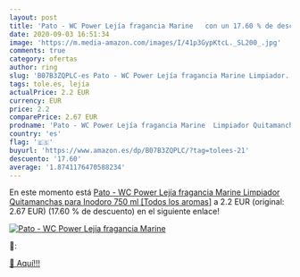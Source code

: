 ```yaml
---
layout: post
title: 'Pato - WC Power Lejía fragancia Marine   con un 17.60 % de descuento'
date: 2020-09-03 16:51:34
image: 'https://m.media-amazon.com/images/I/41p3GypKtcL._SL200_.jpg'
comments: true
category: ofertas
author: ring
slug: 'B07B3ZQPLC-es Pato - WC Power Lejía fragancia Marine Limpiador...'
tags: tole.es, lejía
actualPrice: 2.2 EUR
currency: EUR
price: 2.2
comparePrice: 2.67 EUR
prodname: 'Pato - WC Power Lejía fragancia Marine  Limpiador Quitamanchas para Inodoro  750 ml [Todos los aromas]'
country: 'es'
flag: '🇪🇸'
buyurl: 'https://www.amazon.es/dp/B07B3ZQPLC/?tag=tolees-21'
descuento: '17.60'
average: '1.8741176470588234'
---
```


En este momento está [Pato - WC Power Lejía fragancia Marine  Limpiador Quitamanchas para Inodoro  750 ml [Todos los aromas]](https://www.amazon.es/dp/B07B3ZQPLC/?tag=tolees-21) a 2.2 EUR (original: 2.67 EUR) (17.60 %  de descuento) en el siguiente enlace!

[![Pato - WC Power Lejía fragancia Marine  ](https://m.media-amazon.com/images/I/41p3GypKtcL._SL200_.jpg)](https://www.amazon.es/dp/B07B3ZQPLC/?tag=tolees-21)

🔎:


[🛒 Aquí!!!](https://www.amazon.es/dp/B07B3ZQPLC/?tag=tolees-21)
